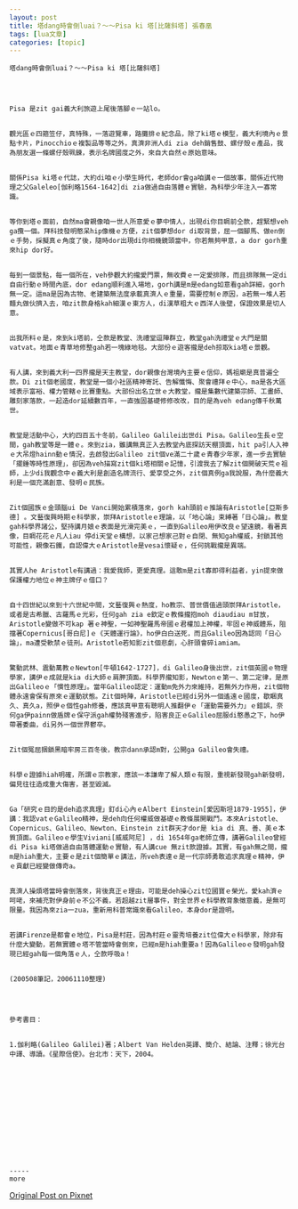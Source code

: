 ```yaml
---
layout: post
title: 塔dang時會倒luai？～～Pisa ki 塔[比薩斜塔] 張春凰 
tags: [lua文章]
categories: [topic]
---
```


    塔dang時會倒luai？～～Pisa ki 塔[比薩斜塔]
    
    
    
    
    Pisa 是zit gai義大利旅遊上尾後落腳ｅ一站lo。
    
    
    觀光區ｅ四箍笠仔，真特殊，一落遊覽車，路攤排ｅ紀念品，除了ki塔ｅ模型，義大利境內ｅ景點卡片，Pinocchioｅ複製品等等之外，真濟非洲人di zia deh銷售鼓、螺仔殼ｅ產品，我為朋友選一條螺仔殼珮鍊，表示名牌國度之外，來自大自然ｅ原始意味。
    
    
    關係Pisa ki塔ｅ代誌，大約di咱ｅ小學生時代，老師dor會ga咱講ｅ一個故事，關係近代物理之父Galeleo[伽利略1564-1642]di zia做過自由落體ｅ實驗，為科學少年注入一寡常識。
    
    
    等你到塔ｅ面前，自然ma會親像咱一世人所意愛ｅ夢中情人，出現di你目睭前仝款，趕緊想veh ga攬一個。拜科技發明憨呆hip像機ｅ方便，zit個夢想dor di取背景，屈一個腳馬、做en倒ｅ手勢，採擬真ｅ角度了後，隨時dor出現di你相機鏡頭當中，你若無夠甲意，a dor gorh重來hip dor好。
    
    
    每到一個景點，每一個所在，veh參觀大約攏愛門票，無收費ｅ一定愛排隊，而且排隊無一定di自由行動ｅ時間內底，dor edang順利進入場地，gorh講是m是edang如意看gah詳細，gorh無一定。這ma是因為古物、老建築無法度承載真濟人ｅ重量，需要控制ｅ原因，a若無一堆人若麵丸做伙擠入去，咱zit款身格kah細漢ｅ東方人，di漢草粗大ｅ西洋人後壁，保證效果是切人意。
    
    
    出我所料ｅ是，來到ki塔前，仝款是教堂、洗禮堂逗陣群立，教堂gah洗禮堂ｅ大門是關vatvat。地面ｅ青草地修整gah若一塊綠地毯。大部份ｅ遊客攏是deh掠取kia塔ｅ景觀。
    
    
    有人講，來到義大利一四界攏是天主教堂，dor親像台灣境內主要ｅ信仰，媽祖廟是真普遍仝款。Di zit個老國度，教堂是一個小社區精神寄託、告解懺悔、聚會禮拜ｅ中心，ma是各大區域表示富裕、權力管轄ｅ比賽重點。大部份出名立世ｅ大教堂，攏是集數代建築宗師、工畫師、雕刻家落款，一起造dor延續數百年，一直強固基礎修修改改，目的是為veh edang傳千秋萬世。
    
    
    教堂是活動中心，大約四百五十冬前，Galileo Galilei出世di Pisa。Galileo生長ｅ空間，gah教堂等是一體ｅ。來到zia，雖講無真正入去教堂內底探訪天棚頂面，hit pa引人入神ｅ大吊燈hainn動ｅ情況，去啟發出Galileo zit個ve滿二十歲ｅ青春少年家，進一步去實驗「擺錘等時性原理」，卻因為veh描寫zit個ki塔相關ｅ記憶，引渡我去了解zit個開破天荒ｅ祖師，上少di我觀念中ｅ義大利是創造名牌流行、愛享受之外，zit個真例ga我說服，為什麼義大利是一個充滿創意、發明ｅ民族。
    
    
    Zit個國族ｅ金頭腦ui De Vanci開始累積落來，gorh kah頭前ｅ推論有Aristotle[亞斯多德] 。文藝復興時期ｅ科學家，崇拜Aristotleｅ理論，以「地心論」束縛著「日心論」。教皇gah科學界諸公，堅持講月娘ｅ表面是光滑完美ｅ，一直到Galileo用伊改良ｅ望遠鏡，看著真像，目睭花花ｅ凡人iau 停di天堂ｅ構想，以家己想家己對ｅ自閉、無知gah權威，封鎖其他可能性，親像石鐵，自認偉大ｅAristotle是vesai懷疑ｅ，任何挑戰攏是異端。
    
    
    其實人he Aristotle有講過：我愛我師，更愛真理。這敢m是zit寡即得利益者，yin提來做保護權力地位ｅ神主牌仔ｅ借口？
    
    
    自十四世紀以來到十六世紀中間，文藝復興ｅ熱度，ho教宗、普世價值過頭崇拜Aristotle，或者是古希臘、古羅馬ｅ光彩，任何gah zia e欽定ｅ教條攏抱moh diaudiau m甘放，Aristotle變做不可kap 著ｅ神聖，一如神聖羅馬帝國ｅ君權加上神權，牢固ｅ神威體系，阻擋著Copernicus[哥白尼]ｅ《天體運行論》，ho伊白白送死，而且Galileo因為認同「日心論」，ma遭受軟禁ｅ徒刑。Aristotle若知影zit個悲劇，心肝頭會碎iamiam。
    
    
    驚動武林、震動萬教ｅNewton[牛頓1642-1727]，di Galileo身後出世，zit個英國ｅ物理學家，講伊ｅ成就是kia di大師ｅ肩胛頂面。科學界攏知影，Newtonｅ第一、第二定律，是原出Galileoｅ「慣性原理」。當年Galileo認定：運動m免外力來維持，若無外力作用，zit個物體永遠會保有原來ｅ運動狀態。Zit個時陣，Aristotle已經di另外一個遙遠ｅ國度，歇睏真久、真久a，照伊ｅ個性gah修養，應該真甲意有聰明人推翻伊ｅ「運動需要外力」ｅ錯誤，奈何ga伊painn做盾牌ｅ保守派gah權勢殘害進步，陷害良正ｅGalileo屈服di憨愚之下，ho伊帶著委曲，di另外一個世界鬱卒。
    
    
    Zit個冤屈捆鎖黑暗牢房三百冬後，教宗dann承認m對，公開ga Galileo會失禮。
    
    
    科學ｅ證據hiah明確，所謂ｅ宗教家，應該一本謙卑了解人類ｅ有限，重視新發現gah新發明，偏見往往造成重大傷害，甚至毀滅。
    
    
    Ga「研究ｅ目的是deh追求真理」釘di心內ｅAlbert Einstein[愛因斯坦1879-1955]，伊講：我認vatｅGalileo精神，是deh向任何權威做基礎ｅ教條展開戰鬥。本來Aristotle、Copernicus、Galileo、Newton、Einstein zit群天才dor是 kia di 真、善、美ｅ本質頂面。Galileoｅ學生Viviani[威威阿尼] ，di 1654年ga老師立傳，講著Galileo曾經di Pisa ki塔做過自由落體運動ｅ實驗，有人講cue 無zit款證據。其實，有gah無之間，攏m是hiah重大，主要ｅ是zit個簡單ｅ講法，所veh表達ｅ是一代宗師勇敢追求真理ｅ精神，伊ｅ貢獻已經變做傳奇a。
    
    
    真濟人操煩塔當時會倒落來，背後真正ｅ理由，可能是deh操心zit位國寶ｅ榮光，愛kah濟ｅ呵咾，來補充對伊身前ｅ不公不義，若超越zit層事件，對全世界ｅ科學教育象徵意義，是無可限量。我因為來zia一zua，重新用科普常識來看Galileo，本身dor是證明。
    
    
    若講Firenze是都會ｅ地位，Pisa是村莊，因為村莊ｅ靈秀培養zit位偉大ｅ科學家，除非有什麼大變動，若無實體ｅ塔不管當時會倒來，已經m是hiah重要a！因為Galileoｅ發明gah發現已經gah每一個角落ｅ人，仝款呼吸a！
    
    
    (200508筆記，20061110整理)
    
    
    
    
    參考書目：
    
    
    1.伽利略(Galileo Galilei)著；Albert Van Helden英譯、簡介、結論、注釋；徐光台中譯、導讀。《星際信使》。台北市：天下，2004。
    
    
    
    
    
    
    
    
    
    
    
    
    
    
    -----
    more
    

[Original Post on Pixnet](http://daiqi007.pixnet.net/blog/post/9285414)
